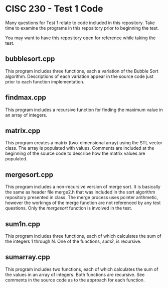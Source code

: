 # CISC 230 - Test 1 Code

Many questions for Test 1 relate to code included in this repository. Take time to
examine the programs in this repository prior to beginning the test.

You may want to have this repository open for reference while taking the test.

## bubblesort.cpp

This program includes three functions, each a variation of the Bubble Sort
algorithm. Descriptions of each variation appear in the source code just
prior to each function implementation.

## findmax.cpp

This program includes a recursive function for finding the maximum value in
an array of integers.

## matrix.cpp

This program creates a matrix (two-dimensional array) using the STL vector
class. The array is populated with values. Comments are included at the
beginning of the source code to describe how the matrix values are populated.

## mergesort.cpp

This program includes a non-recursive version of merge sort. It is basically
the same as header file merge2.h that was included in the sort algorithm
repository presented in class. The merge process uses pointer arithmetic,
however the workings of the merge function are not referenced by any test
questions. Only the *mergesort* function is involved in the test.

## sum1n.cpp

This program includes three functions, each of which calculates the sum
of the integers 1 through N. One of the functions, *sum2*, is recursive.

## sumarray.cpp

This program includes two functions, each of which calculates the sum of
the values in an array of integers. Both functions are recursive. See comments
in the source code as to the approach for each function.
